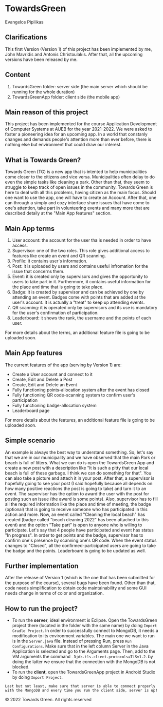 # TowardsGreen
Evangelos Pipilikas

## Clarifications
This first Version (Version 1) of this project has been implemented by me, John Mavridis and Antonis Christoulakis. After that, all the upcoming versions have been released by me.

## Content
1. TowardsGreen folder: server side (the main server which should be running for the whole duration)
2. ΤοwardsGreenApp folder: client side (the mobile app)

## Main reason of this project
This project has been implemented for the course Application Development of Computer Systems at AUEB for the year 2021-2022. We were asked to foster a pioneering idea for an upcoming app. In a world that constanly changes and demands people's attention more than ever before, there is nothing else but environment that could draw our interest.

## What is Towards Green?
Towards Green (TG) is a new app that is intented to help municipalities come closer to the citizens and vice versa. Municipalities often delay to do even the simple tasks like cleaning a park. Other than that, they seem to struggle to keep track of open issues in the community. Towards Green is here to deal with all this problems, having citizen as the main focus. Should one want to use the app, one will have to create an Account. After that, one can through a simply and cozy interface share issues that have come to one's attention, take part in volunteering events and many more that are described detaily at the "Main App features" section.

## Main App terms
1. User account: the account for the user tha is needed in order to have access.
2. Supervisor: one of the two roles. This role gives additional access to features like create an event and QR scanning.
3. Profile: it contains user's information.
3. Post: it is uploaded by users and contains useful infromation for the issue that concerns them.
4. Event: it is created only by supervisors and gives the opportunity to users to take part in it. Furthermore, it contains useful information for the place and time that is going to take place.
6. Badge: it is created by supervisor and can be achieved by one by attending an event. Badges come with points that are added at the user's account. It is actually a "treat" to keep up attending events.
7. QR scanning: it is operated only by supervisors and its use is mandatory for the user's confirmation of participation.
8. Leaderboard: it shows the rank, the username and the points of each user.

For more details about the terms, an additional feature file is going to be uploaded soon.

## Main App features
The current features of the app (serving by Version 1) are:
* Create a User account and connect to it
* Create, Edit and Delete a Post
* Create, Edit and Delete an Event
* Fully functioning points-allocation system after the event has closed
* Fully functioning QR code-scanning system to confirm user's participation
* Fully functioning badge-allocation system
* Leaderboard page

For more details about the features, an additional feature file is going to be uploaded soon.

## Simple scenario
An example is always the best way to understand something. So, let's say that we are in our municipality and we have observed that the main Park or beach is full of litters. What we can do is open the TowardsGreen App and create a new post with a description like "It is such a pitty that our local beach is full of these garbage. I think we can do something for that". You can also take a picture and attach it in your post. After that, a supervisor is hopefully going to see your post (I said hopefully because all depends on how many positive reactions the post is going to take) and turn it to an event. The supervisor has the option to award the user with the post for posting such an issue (the award is some points). Also, supervisor has to fill all the required information like the place and time of meeting, the badge (optional) that is going to receive someone who has participated in this action and more. Now, an event called "Cleaning the local beach" has created (badge called "beach cleaning 2022" has been attached to this event) and the option "Take part" is open to anyone who is willing to participate. Let's say that 4 people have participated and event has status "In progress". In order to get points and the badge, supervisor has to confirm one's presence by scanning one's QR code. When the event status changes to "Closed", all the confirmed-participated users are going to take the badge and the points. Leaderboard is going to be updated as well.

## Further implementation
After the release of Version 1 (which is the one that has been submitted for the purpose of the course), several bugs have been found. Other than that, code needs simplification to obtain code maintainability and some GUI needs change in terms of color and organization.

## How to run the project?
* To run the **server**, ideal environment is Eclipse. Open the TowardsGreen project there (located in the folder with the same name) by doing `Import Gradle Project`. In order to successfully connect to MongoDB, it needs a modification to its environment variables. The main one we want to run is in the `Server.java` file. Instead of pressing Run, press `Run Configurations`. Make sure that in the left column Server in the Java Application is selected and go to the Arguments page. Then, add to the VM arguments the command `-Djdk.tls.client.protocols=TLSv1.2`. by doing the latter we ensure that the connection with the MongoDB is not blocked.
* To run the **client**, open the TowardsGreenApp project in Android Studio by doing `Import Project`.
~~~
Last but not least, make sure that server is able to connect properly with the MongoDB and every time you run the client side, server is up!
~~~

© 2022 Towards Green.  All rights reserved
